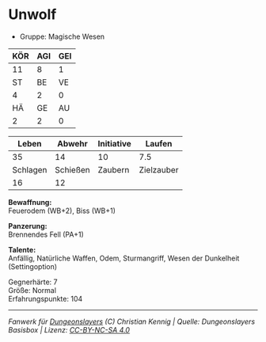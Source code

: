 # Unwolf  
- Gruppe: Magische Wesen  

| KÖR | AGI | GEI |  
| --- | --- | --- |  
| 11  | 8   | 1   |
| ST  | BE  | VE  |  
| 4   | 2   | 0   |
| HÄ  | GE  | AU  |  
| 2   | 2   | 0   |


| Leben    | Abwehr   | Initiative | Laufen     |
| -------- | -------- | ---------- | ---------- |
| 35       | 14       | 10         | 7.5        |
| Schlagen | Schießen | Zaubern    | Zielzauber |
| 16       | 12       |            |            |

**Bewaffnung:**  
Feuerodem (WB+2), Biss (WB+1)

**Panzerung:**  
Brennendes Fell (PA+1)

**Talente:**  
Anfällig, Natürliche Waffen, Odem, Sturmangriff, Wesen der Dunkelheit (Settingoption)

Gegnerhärte: 7  
Größe: Normal  
Erfahrungspunkte: 104  



___
*Fanwerk für [Dungeonslayers](https://www.dungeonslayers.net/) (C) Christian Kennig | Quelle: Dungeonslayers Basisbox | Lizenz: [CC-BY-NC-SA 4.0](https://creativecommons.org/licenses/by-nc-sa/4.0/deed.de)*